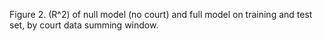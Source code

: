 Figure 2. \(R^2\) of null model (no court) and full model on training and test set, by court data summing window. 